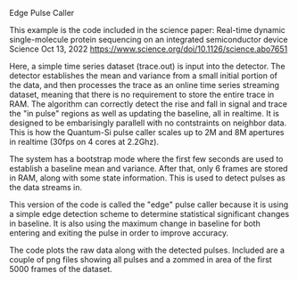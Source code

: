 Edge Pulse Caller

This example is the code included in the science paper:
Real-time dynamic single-molecule protein sequencing on an integrated semiconductor device
Science  Oct 13, 2022   https://www.science.org/doi/10.1126/science.abo7651

Here, a simple time series dataset (trace.out) is input into the detector.  The detector establishes the mean and variance from a small initial portion of the data, and then processes the trace as an online time series streaming dataset, meaning that there is no requirement to store the entire trace in RAM.  The algorithm can correctly detect the rise and fall in signal and trace the "in pulse" regions as well as updating the baseline, all in realtime.  It is designed to be embarisingly parallell with no contstraints on neighbor data.  This is how the Quantum-Si pulse caller scales up to 2M and 8M apertures in realtime (30fps on 4 cores at 2.2Ghz).

The system has a bootstrap mode where the first few seconds are used to establish a baseline mean and variance.  After that, only 6 frames are stored in RAM, along with some state information.  This is used to detect pulses as the data streams in.

This version of the code is called the "edge" pulse caller because it is using a simple edge detection scheme to determine statistical significant changes in baseline.  It is also using the maximum change in baseline for both entering and exiting the pulse in order to improve accuracy.

The code plots the raw data along with the detected pulses.   Included are a couple of png files showing all pulses and a zommed in area of the first 5000 frames of the dataset.

